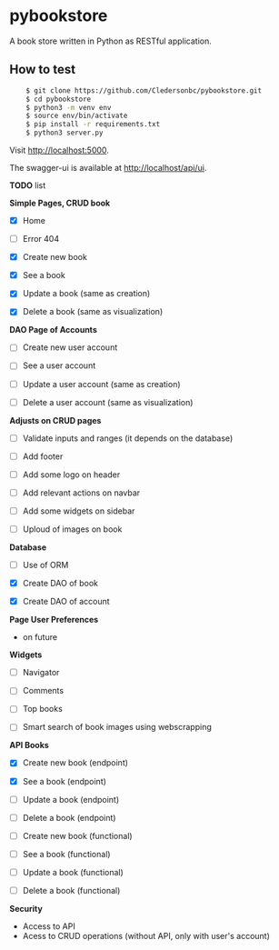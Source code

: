 # pybookstore
A book store written in Python as RESTful application.

## How to test
```bash
	$ git clone https://github.com/Cledersonbc/pybookstore.git
	$ cd pybookstore
	$ python3 -m venv env
	$ source env/bin/activate
	$ pip install -r requirements.txt
	$ python3 server.py
```

Visit [http://localhost:5000](http://localhost:5000).


The swagger-ui is available at [http://localhost/api/ui](http://localhost/api/ui).

**TODO** list

**Simple Pages, CRUD book**
* [X] Home
* [ ] Error 404
* [X] Create new book
* [X] See a book
* [X] Update a book (same as creation)
* [X] Delete a book (same as visualization)


**DAO Page of Accounts**
* [ ] Create new user account
* [ ] See a user account
* [ ] Update a user account (same as creation)
* [ ] Delete a user account (same as visualization)


**Adjusts on CRUD pages**
* [ ] Validate inputs and ranges (it depends on the database)
* [ ] Add footer
* [ ] Add some logo on header
* [ ] Add relevant actions on navbar
* [ ] Add some widgets on sidebar
* [ ] Uploud of images on book


**Database**
* [ ] Use of ORM
* [X] Create DAO of book
* [X] Create DAO of account


**Page User Preferences**
* on future


**Widgets**
* [ ] Navigator
* [ ] Comments
* [ ] Top books
* [ ] Smart search of book images using webscrapping


**API Books**
* [X] Create new book (endpoint)
* [X] See a book (endpoint)
* [ ] Update a book (endpoint)
* [ ] Delete a book (endpoint)
* [ ] Create new book (functional)
* [ ] See a book (functional)
* [ ] Update a book (functional)
* [ ] Delete a book (functional)


**Security**
* Access to API
* Acess to CRUD operations (without API, only with user's account)
